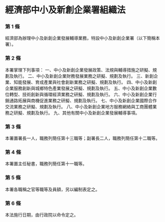 # 經濟部中小及新創企業署組織法

### 第 1 條

經濟部為辦理中小及新創企業發展輔導業務，特設中小及新創企業署（以下簡稱本署）。

### 第 2 條

本署掌理下列事項：
一、中小及新創企業發展政策、法規與輔導措施之研擬、規劃及執行。
二、中小及新創企業財務發展業務之研擬、規劃及執行。
三、新創企業、知能發展、育成產業與社會創新業務之研擬、規劃及執行。
四、中小及新創企業服務創新與城鄉特色產業發展之研擬、規劃及執行。
五、中小及新創企業數位轉型、技術創新與循環經濟業務之研擬、規劃及執行。
六、中小及新創企業行銷通路拓展與商機促進業務之研擬、規劃及執行。
七、中小及新創企業國際合作交流業務之研擬、規劃及執行。
八、中小及新創企業地方服務網絡與工商團體業務之研擬、規劃及執行。
九、其他有關中小及新創企業發展輔導事項。

### 第 3 條

本署置署長一人，職務列簡任第十三職等；副署長二人，職務列簡任第十二職等。

### 第 4 條

本署置主任秘書，職務列簡任第十一職等。

### 第 5 條

本署各職稱之官等職等及員額，另以編制表定之。

### 第 6 條

本法施行日期，由行政院以命令定之。
